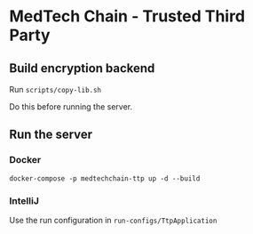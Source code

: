 # MedTech Chain - Trusted Third Party

## Build encryption backend

Run `scripts/copy-lib.sh`

Do this before running the server.

<!-- ## Build encryption backend

Set working directory to Rust project and build binary using cargo build with release flag.

`cd paillier-encryption-backend`

`cargo build --release`

### Install Rust

You will probably need to install Rust if you don't have it

`curl --proto '=https' --tlsv1.2 -sSf https://sh.rustup.rs | sh`

Run `rustc --version` to verify installation. -->

## Run the server

### Docker

`docker-compose -p medtechchain-ttp up -d --build`

### IntelliJ

Use the run configuration in `run-configs/TtpApplication`
